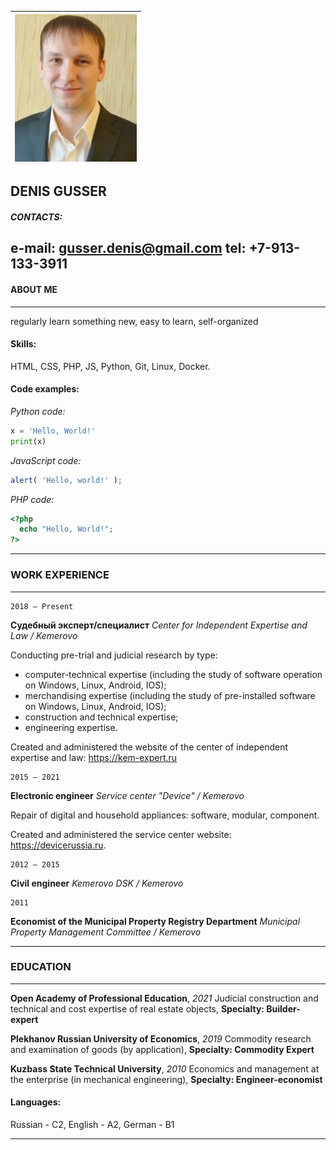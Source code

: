 ![Photo](cv-photo.jpg)|
 :-:                  |

## DENIS GUSSER
##### CONTACTS:
e-mail: gusser.denis@gmail.com
tel: +7-913-133-3911
---
#### ABOUT ME
---
regularly learn something new, easy to learn, self-organized

#### Skills:

HTML, CSS, PHP, JS, Python, Git, Linux, Docker.

#### Сode examples:

*Python code:*

```python
x = 'Hello, World!'
print(x)
```

*JavaScript code:*

```javascript
alert( 'Hello, world!' );
```

*PHP code:*

```php
<?php
  echo "Hello, World!";
?>
```
---
### WORK EXPERIENCE
---
    2018 — Present
**Судебный эксперт/специалист**
*Center for Independent Expertise and Law / Kemerovo*

Conducting pre-trial and judicial research by type:

- computer-technical expertise (including the study of software operation on Windows, Linux, Android, IOS);
- merchandising expertise (including the study of pre-installed software on Windows, Linux, Android, IOS);
- construction and technical expertise;
- engineering expertise.

Created and administered the website of the center of independent expertise and law: <https://kem-expert.ru>

    2015 — 2021
**Electronic engineer**
*Service center "Device" / Kemerovo*

Repair of digital and household appliances: software, modular, component.

Created and administered the service center website: <https://devicerussia.ru>.

    2012 — 2015
**Сivil engineer**
*Kemerovo DSK / Kemerovo*

    2011
**Economist of the Municipal Property Registry Department**
*Municipal Property Management Committee / Kemerovo*

---
### EDUCATION
---
**Open Academy of Professional Education**, *2021*
Judicial construction and technical and cost expertise of real estate objects,
**Specialty: Builder-expert**

**Plekhanov Russian University of Economics**, *2019*
Commodity research and examination of goods (by application),
**Specialty: Commodity Expert**

**Kuzbass State Technical University**, *2010*
Economics and management at the enterprise (in mechanical engineering),
**Specialty: Engineer-economist**

#### Languages:
Russian - C2, English - A2, German - B1
___
